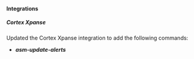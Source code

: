
#### Integrations

##### Cortex Xpanse
Updated the Cortex Xpanse integration to add the following commands:
- ***asm-update-alerts***
